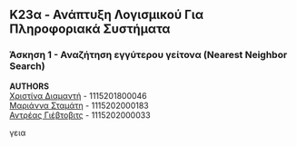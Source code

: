 ## K23α - Ανάπτυξη Λογισμικού Για Πληροφοριακά Συστήματα

### Άσκηση 1 - Αναζήτηση εγγύτερου γείτονα (Nearest Neighbor Search)

**AUTHORS**  
[Χριστίνα Διαμαντή](https://github.com/ChristinaDiam) - 1115201800046  
[Μαριάννα Σταμάτη](https://github.com/mariannastamati) - 1115202000183  
[Αντρέας Γιέβτοβιτς](https://github.com/zodicx) - 1115202000033

γεια